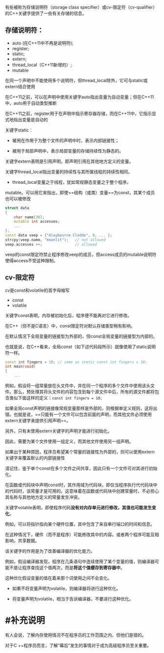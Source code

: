 有些被称为存储说明符（storage class specifier）或cv-限定符（cv-qualifier）的C++关键字提供了一些有关存储的信息。



## 存储说明符：

* auto (在C++11中不再是说明符);
* register;
* static;
* extern;
* thread_local（C++11新增的）;
* mutable

在同一个声明中不能使用多个说明符，但thread_local除外，它可与static或extern结合使用



在C++11之前，可以在声明中使用关键字auto指出变量为自动变量；但在C++11中，auto用于自动类型推断

在C++11之前，register用于在声明中指示寄存器存储，而在C++11中，它指示显式地指出变量是自动的



关键字static：

- 被用在作用于为整个文件的声明中时，表示内部链接性；

- 被用于局部声明中，表示局部变量的存储持续性为静态的。



关键字extern表明是引用声明，即声明引用在其他地方定义的变量。



关键字thread_local指出变量的持续性与其所属线程的持续性相同。

- thread_local变量之于线程，犹如常规静态变量之于整个程序。





mutable。可以用它来指出，即使==结构（或类）变量==为const，其某个成员也可以被修改

```c++
struct data
{
    char name[30];
    mutable int accesses;
    ...
};
const data veep = {"Alaybourne Clodde", 0, ... };
strcpy(veep.name, "moonlit");   // not allowed
veep.accesses ++;               // allowed
```

veep的const限定符禁止程序修改veep的成员，但access成员的mutable说明符使得access不受这种限制。





## cv-限定符

cv是const和volatile的首字母缩写

* const
* volatile



关键字const表明，内存被初始化后，程序便不能再对它进行修改。

在C++（但不是C语言）中，const限定符对默认存储类型稍有影响。

在默认情况下全局变量的链接型为外部的，但const全局变量的链接型为内部的。

也就是说，在C++看来，全局const（如下述代码段所示）就像使用了static说明符一样。

```c++
const int fingers = 10; // same as static const int fingers = 10;
int main(void)
{   
    ...
```

例如，假设将一组常量放在头文件中，并在同一个程序的多个文件中使用该头文件。那么，预处理其将头文件的内容包含到每个源文件中后，所有的源文件都将包含类似下面这样的定义：`const int fingers = 10;`

如果全局const声明的链接像常规变量那样是外部的，则根据单定义规则，这将出错。也就是说，==只能有一个文件可以包含前面的声明，而其他文件必须使用extern关键字来提供引用声明==。

另外，只有未使用extern关键字的声明才能进行初始化。

因此，需要为某个文件使用一组定义，而其他文件使用另一组声明。

如果出于某种原因，程序员希望某个常量的链接性为外部的，则可以使用extern关键字来覆盖默认的内部链接性



请记住，鉴于单个const在多个文件之间共享，因此只有一个文件可对其进行初始化。

在函数或代码块中声明const时，其作用域为代码块，即仅当程序执行代代码块中的代码时，该常量才是可用的。这意味着在函数或代码块中创建常量时，不必担心其名称与其他地方定义的常量发生冲突。







关键字volatile表明，即使程序代码**没有对内存单元进行修改，其值也可能发生变化**。

例如，可以将指针指向某个硬件位置，其中包含了来自串行端口的时间和信息。

在这种情况下，硬件（而不是程序）可能修改其中的内容。或者两个程序可能互相影响，共享数据。

该关键字的作用是为了改善编译器的优化能力。

例如，假设编译器发现，程序在几条语句中连续使用了某个变量的值，则编译器可能不是让程序查找这个值两次，而是**将这个值缓存到寄存器中**。

这种优化假设变量的值在着来那个词使用之间不会变化。

- 如果不将变量声明为volatile，则编译器将进行这种优化。

- 将变量声明为volatile，相当于告诉编译器，不要进行这种优化。





# #补充说明

有人会说，了解内存使用情况不在程序员的工作范围之内，但他们是错的。

对于C ++程序员而言，了解“幕后”发生的事情对于成为高级程序员至关重要。



